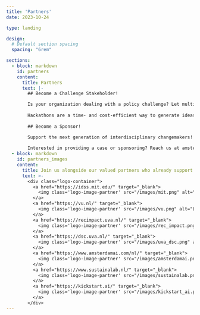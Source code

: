 ```yaml
---
title: 'Partners'
date: 2023-10-24

type: landing

design:
  # Default section spacing
  spacing: "6rem"

sections:
  - block: markdown
    id: partners
    content:
      title: Partners
      text: |-
        ## Become a Challenge Stakeholder! 

        Is your organization dealing with a policy challenge? Let multidisciplinary teams of students and young professionals brainstorm and create innovative solutions within 48 hours! Provide a practical case challenge within a policy theme. 
        
        Hackathons are a time- and cost-efficient way to generate ideas and create solutions for specific challenges or more general, complex issues. Through this form of open innovation, organizations benefit from diverse and innovative perspectives while engaging students and young professionals. The hackathon promotes social impact from both organizations and participants.  
        
        ## Become a Sponsor!

        Support the next generation of interdisciplinary changemakers! By sponsoring the Amsterdam Policy Hackathon, your organization helps empower students and young professionals to tackle real-world policy challenges. Your contribution enables wider participation, greater diversity, and a more impactful event. Sponsorship also provides visibility among future talent, innovation leaders, and a community committed to social good. Join us in making policy innovation more accessible, inclusive, and effective.
        
        Interested in providing a case or sponsoring? Reach us at amsterdampolicyhackathon[at]gmail.com
  - block: markdown
    id: partners_images
    content:
      title: Join us alongside our valued partners who already support our mission
      text: >-
        <div class="logo-container">
          <a href="https://idss.mit.edu/" target="_blank">
            <img class='logo-image-partner' src="/images/mit.png" alt="Logo for MIT Institute for Data, Systems, and Society (IDSS)"">
          </a>
          <a href="https://vu.nl/" target="_blank">
            <img class='logo-image-partner' src="/images/vu.png" alt="Logo for Vrije Universiteit (VU)"">
          </a>
          <a href="https://recimpact.uva.nl/" target="_blank">
            <img class='logo-image-partner' src="/images/rec_impact.png" alt="Logo for UvA Roeterseilandcampus Impact (REC Impact)"">
          </a>
          <a href="https://dsc.uva.nl/" target="_blank">
            <img class='logo-image-partner' src="/images/uva_dsc.png" alt="Logo for UvA Data Science Center"">
          </a>
          <a href="https://www.amsterdamai.com/nl/" target="_blank">
            <img class='logo-image-partner' src="/images/amsterdamai.png" alt="Logo for Amsterdam AI"">
          </a>
          <a href="https://www.sustainalab.nl/" target="_blank">
            <img class='logo-image-partner' src="/images/sustainalab.png" alt="Logo for Sustainalab"">
          </a>
          <a href="https://kickstart.ai/" target="_blank">
            <img class='logo-image-partner' src="/images/kickstart_ai.png" alt="Logo for Kickstart AI"">
          </a>
        </div>
---
```

